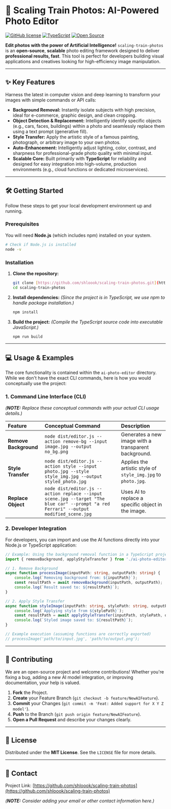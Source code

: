

# 🚀 Scaling Train Photos: AI-Powered Photo Editor

[![GitHub license](https://img.shields.io/github/license/shloook/scaling-train-photos?style=for-the-badge)](LICENSE)
[![TypeScript](https://img.shields.io/badge/Language-TypeScript-blue?style=for-the-badge&logo=typescript)](https://www.typescriptlang.org/)
[![Open Source](https://img.shields.io/badge/Open%20Source-%E2%9D%A4-green?style=for-the-badge)](https://github.com/shloook/scaling-train-photos)

**Edit photos with the power of Artificial Intelligence!** `scaling-train-photos` is an **open-source**, **scalable** photo editing framework designed to deliver **professional results, fast**. This tool is perfect for developers building visual applications and creatives looking for high-efficiency image manipulation.

---

## ✨ Key Features

Harness the latest in computer vision and deep learning to transform your images with simple commands or API calls:

* **Background Removal:** Instantly isolate subjects with high precision, ideal for e-commerce, graphic design, and clean cropping.
* **Object Detection & Replacement:** Intelligently identify specific objects (e.g., cars, faces, buildings) within a photo and seamlessly replace them using a text prompt (generative fill).
* **Style Transfer:** Apply the artistic style of a famous painting, photograph, or arbitrary image to your own photos.
* **Auto-Enhancement:** Intelligently adjust lighting, color, contrast, and sharpness for professional-grade photo quality with minimal input.
* **Scalable Core:** Built primarily with **TypeScript** for reliability and designed for easy integration into high-volume, production environments (e.g., cloud functions or dedicated microservices).

---

## 🛠️ Getting Started

Follow these steps to get your local development environment up and running.

### Prerequisites

You will need **Node.js** (which includes npm) installed on your system.

```bash
# Check if Node.js is installed
node -v
````

### Installation

1.  **Clone the repository:**
    ```bash
    git clone [https://github.com/shloook/scaling-train-photos.git](https://github.com/shloook/scaling-train-photos.git)
    cd scaling-train-photos
    ```
2.  **Install dependencies:**
    *(Since the project is in TypeScript, we use npm to handle package installation.)*
    ```bash
    npm install
    ```
3.  **Build the project:**
    *(Compile the TypeScript source code into executable JavaScript.)*
    ```bash
    npm run build
    ```

-----

## 💻 Usage & Examples

The core functionality is contained within the `ai-photo-editor` directory. While we don't have the exact CLI commands, here is how you would conceptually use the project:

### 1\. Command Line Interface (CLI)

*(**NOTE:** Replace these conceptual commands with your actual CLI usage details.)*

| Feature | Conceptual Command | Description |
| :--- | :--- | :--- |
| **Remove Background** | `node dist/editor.js --action remove-bg --input image.jpg --output no_bg.png` | Generates a new image with a transparent background. |
| **Style Transfer** | `node dist/editor.js --action style --input photo.jpg --style style_img.jpg --output styled_photo.jpg` | Applies the artistic style of `style_img.jpg` to `photo.jpg`. |
| **Replace Object** | `node dist/editor.js --action replace --input scene.jpg --target "The blue car" --prompt "a red Ferrari" --output modified_scene.jpg` | Uses AI to replace a specific object in the image. |

### 2\. Developer Integration

For developers, you can import and use the AI functions directly into your Node.js or TypeScript application:

```typescript
// Example: Using the background removal function in a TypeScript project
import { removeBackground, applyStyleTransfer } from './ai-photo-editor/index';

// 1. Remove Background
async function processImage(inputPath: string, outputPath: string) {
    console.log(`Removing background from: ${inputPath}`);
    const resultPath = await removeBackground(inputPath, outputPath);
    console.log(`Result saved to: ${resultPath}`);
}

// 2. Apply Style Transfer
async function styleImage(inputPath: string, stylePath: string, outputPath: string) {
    console.log(`Applying style from ${stylePath}`);
    const resultPath = await applyStyleTransfer(inputPath, stylePath, outputPath);
    console.log(`Styled image saved to: ${resultPath}`);
}

// Example execution (assuming functions are correctly exported)
// processImage('path/to/input.jpg', 'path/to/output.png');
```

-----

## 🤝 Contributing

We are an open-source project and welcome contributions\! Whether you're fixing a bug, adding a new AI model integration, or improving documentation, your help is valued.

1.  **Fork** the Project.
2.  **Create** your Feature Branch (`git checkout -b feature/NewAIFeature`).
3.  **Commit** your Changes (`git commit -m 'Feat: Added support for X Y Z model'`).
4.  **Push** to the Branch (`git push origin feature/NewAIFeature`).
5.  **Open a Pull Request** and describe your changes clearly.

-----

## 📜 License

Distributed under the **MIT License**. See the `LICENSE` file for more details.

-----

## 📧 Contact

Project Link: [https://github.com/shloook/scaling-train-photos](https://github.com/shloook/scaling-train-photos)

*(**NOTE:** Consider adding your email or other contact information here.)*


